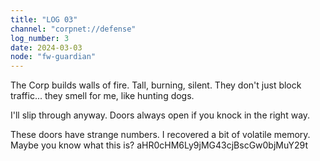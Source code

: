 ```yaml
---
title: "LOG 03"
channel: "corpnet://defense"
log_number: 3
date: 2024-03-03
node: "fw-guardian"
---
```


The Corp builds walls of fire. Tall, burning, silent. They don't just block traffic... they smell for me, like hunting dogs.  

I'll slip through anyway. Doors always open if you knock in the right way.  

These doors have strange numbers. I recovered a bit of volatile memory. Maybe you know what this is? aHR0cHM6Ly9jMG43cjBscGw0bjMuY29t
